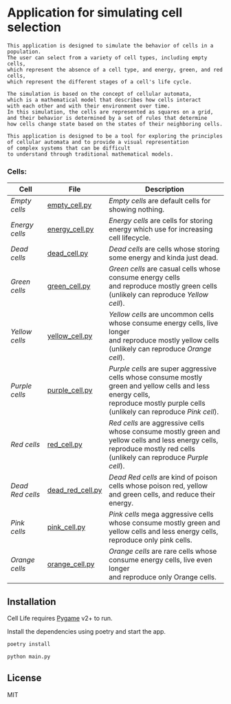 
# Application for simulating cell selection
```text
This application is designed to simulate the behavior of cells in a population. 
The user can select from a variety of cell types, including empty cells, 
which represent the absence of a cell type, and energy, green, and red cells, 
which represent the different stages of a cell's life cycle.

The simulation is based on the concept of cellular automata, 
which is a mathematical model that describes how cells interact 
with each other and with their environment over time. 
In this simulation, the cells are represented as squares on a grid, 
and their behavior is determined by a set of rules that determine 
how cells change state based on the states of their neighboring cells.

This application is designed to be a tool for exploring the principles 
of cellular automata and to provide a visual representation 
of complex systems that can be difficult 
to understand through traditional mathematical models.
```

### Cells:

| Cell             | File                                                  | Description                                                                                                                                                                           |
|------------------|-------------------------------------------------------|---------------------------------------------------------------------------------------------------------------------------------------------------------------------------------------|
| _Empty cells_    | [empty_cell.py](cells/cell_types/empty_cell.py)       | _Empty cells_ are default cells for showing nothing.                                                                                                                                  |
| _Energy cells_   | [energy_cell.py](cells/cell_types/energy_cell.py)     | _Energy cells_ are cells for storing energy which use for increasing cell lifecycle.                                                                                                  |
| _Dead cells_     | [dead_cell.py](cells/cell_types/dead_cell.py)         | _Dead cells_ are cells whose storing some energy and kinda just dead.                                                                                                                 |
| _Green cells_    | [green_cell.py](cells/cell_types/green_cell.py)       | _Green cells_ are casual cells whose consume energy cells <br/>and reproduce mostly green cells (unlikely can reproduce _Yellow cell_).                                               |
| _Yellow cells_   | [yellow_cell.py](cells/cell_types/yellow_cell.py)     | _Yellow cells_ are uncommon cells whose consume energy cells, live longer <br/>and reproduce mostly yellow cells (unlikely can reproduce _Orange cell_).                              |
| _Purple cells_   | [purple_cell.py](cells/cell_types/purple_cell.py)     | _Purple cells_ are super aggressive cells whose consume mostly green and yellow cells and less energy cells, <br/>reproduce mostly purple cells (unlikely can reproduce _Pink cell_). |
| _Red cells_      | [red_cell.py](cells/cell_types/red_cell.py)           | _Red cells_ are aggressive cells whose consume mostly green and yellow cells and less energy cells, <br/>reproduce mostly red cells (unlikely can reproduce _Purple cell_).           |
| _Dead Red cells_ | [dead_red_cell.py](cells/cell_types/dead_red_cell.py) | _Dead Red cells_ are kind of poison cells whose poison red, yellow and green cells, and reduce their energy.                                                                          |
| _Pink cells_     | [pink_cell.py](cells/cell_types/pink_cell.py)         | _Pink cells_ mega aggressive cells whose consume mostly green and yellow cells and less energy cells, <br/>reproduce only pink cells.                                                 |
| _Orange cells_   | [orange_cell.py](cells/cell_types/orange_cell.py)     | _Orange cells_ are rare cells whose consume energy cells, live even longer <br/>and reproduce only Orange cells.                                                                      |

## Installation

Cell Life requires [Pygame](https://www.pygame.org) v2+ to run.

Install the dependencies using poetry and start the app.

```sh
poetry install 
```
```sh
python main.py
```


## License

MIT
